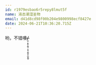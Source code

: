 ```yaml
---
id: r1979esbao6r5repy8lmut5f
name: 液态潮湿圣物
email: d41d8cd98f00b204e9800998ecf8427e
date: 2024-06-21T10:36:20.715Z
---
```

哟，不错噢 ̵̸̶̶̸̨̼̜͕͍͈͔̪̘̣̮̖̥̗̪̬͓̠̲̟̻̞
